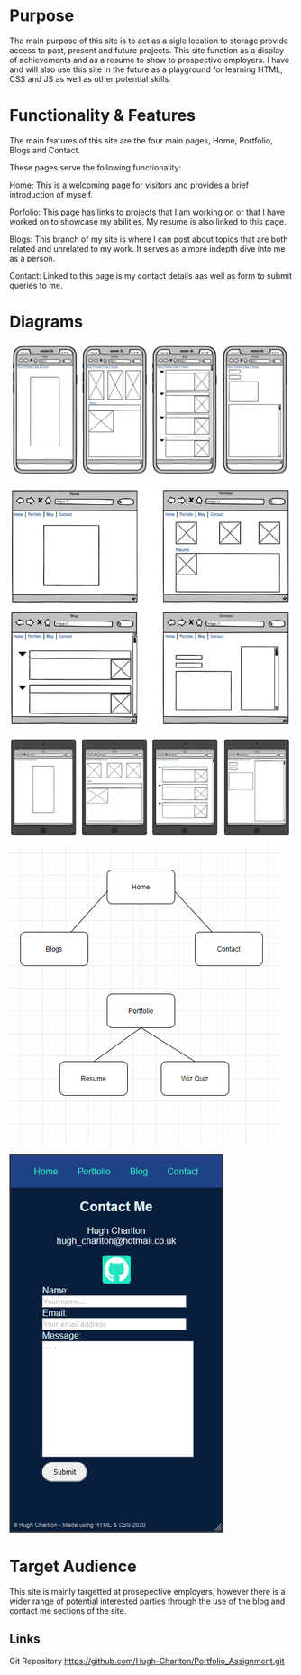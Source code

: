 # Purpose

The main purpose of this site is to act as a sigle location to storage provide access to past, present and future projects.  This site function as a display of achievements and as a resume to show to prospective employers.  I have and will also use this site in the future as a playground for learning HTML, CSS and JS as well as other potential skills.

# Functionality & Features

The main features of this site are the four main pages, Home, Portfolio, Blogs and Contact.

These pages serve the following functionality:

Home:  This is a welcoming page for visitors and provides a brief introduction of myself.

Porfolio:  This page has links to projects that I am working on or that I have worked on to showcase my abilities.  My resume is also linked to this page.

Blogs:  This branch of my site is where I can post about topics that are both related and unrelated to my work.  It serves as a more indepth dive into me as a person.

Contact:  Linked to this page is my contact details aas well as form to submit queries to me.

# Diagrams

![Phone Wireframe](docs/Phone.PNG)

![Desktop Wireframe](docs/desktop.PNG)

![Tablet Wireframe](docs/tablet.PNG)

![Site Map](docs/SiteMap.PNG)

![Phone View](docs/PhoneView.PNG)

# Target Audience

This site is mainly targetted at prosepective employers, however there is a wider range of potential interested parties through the use of the blog and contact me sections of the site.

## Links

Git Repository
https://github.com/Hugh-Charlton/Portfolio_Assignment.git
